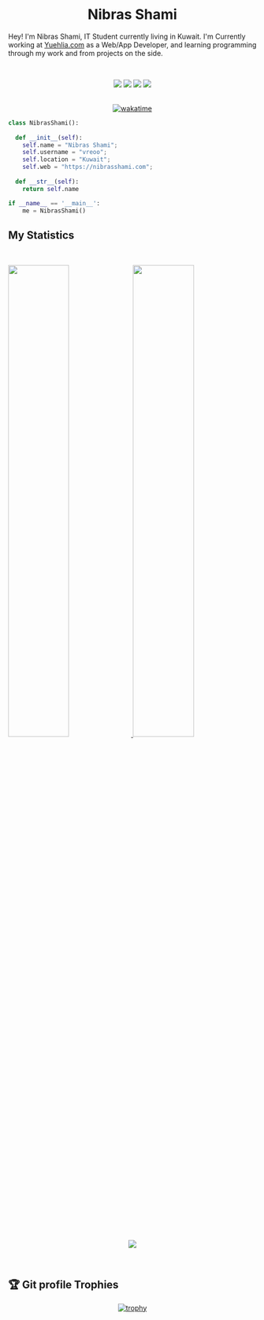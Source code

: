 <h1 align="center">
  <b>Nibras Shami</b>
</h1>

Hey! I'm Nibras Shami, IT Student currently living in Kuwait. I'm Currently working at 
<a href="https://yuehlia.com/">Yuehlia.com</a> as a Web/App Developer,
and learning programming through my work and from projects  on the side.

<br>

<p>
<div align="center">
  <img src="https://img.shields.io/badge/-HTML-c58545?style=for-the-badge&logo=html5&logoColor=c58545&labelColor=282828">
  <img src="https://img.shields.io/badge/-CSS-d1a01f?style=for-the-badge&logo=css3&logoColor=d1a01f&labelColor=282828">
  <img src="https://img.shields.io/badge/-Python-98b982?style=for-the-badge&logo=python&logoColor=98b982&labelColor=282828">
  <img src="https://img.shields.io/badge/-JavaScript-d1a01f?style=for-the-badge&logo=JavaScript&logoColor=d1a01f&labelColor=282828">
</div>

<br>

<div align="center">
  
[![wakatime](https://wakatime.com/badge/user/2a2f5f9f-139d-4133-9f1a-f6a628e4b932.svg)](https://wakatime.com/@2a2f5f9f-139d-4133-9f1a-f6a628e4b932)

</div>
</p>

```python
class NibrasShami():
    
  def __init__(self):
    self.name = "Nibras Shami";
    self.username = "vreoo";
    self.location = "Kuwait";
    self.web = "https://nibrasshami.com";
  
  def __str__(self):
    return self.name

if __name__ == '__main__':
    me = NibrasShami()
```

<!-- <div align="center">
  <a href="https://open.spotify.com/user/6s6pbtefezpookh8gwnkko15v">
    <img src="https://readme-spotify-tingz.vercel.app/api/now-playing">
  </a>
</div> -->


<!-- <div align="center">
  <a href="https://open.spotify.com/user/6s6pbtefezpookh8gwnkko15v">
    <img src="https://spotify-readme-theta-virid.vercel.app/api?scan=true&theme=dark" width="240px">
  </a>
</div> -->


## My Statistics

<br/>

<p align="left">
  <a href="https://vreoo.github.io/Portfolio/">
    <img width="49.5%" src="https://github-readme-stats.vercel.app/api?username=vreoo&show_icons=true&theme=gruvbox&hide_border=true&card_width=500" />
    <img width="49.5%" src="https://github-readme-streak-stats.herokuapp.com/?user=vreoo&theme=gruvbox&hide_border=true&card_width=500" />
  </a>
</p>
<br>

<p align="center">
  <a href="https://vreoo.github.io/Portfolio/">
  <img src="https://github-readme-stats.vercel.app/api/top-langs/?username=vreoo&layout=compact&theme=gruvbox&card_width=250" />
<!--   ![Top Langs](https://github-readme-stats.vercel.app/api/top-langs/?username=anuraghazra&layout=compact&theme=gruvbox&card_width=250) -->
  </a>
</p>
<br>

<!-- <p align="center">
  <a href="https://vreoo.github.io/Portfolio/">
  <img width="49.5%" src="https://github-readme-stats.vercel.app/api/wakatime?username=NibrasShami&theme=gruvbox&hide_border=true" />
  </a>
</p>
<br> -->

## 🏆 Git profile Trophies

<div align="center">
  
[![trophy](https://github-profile-trophy.vercel.app/?username=vreoo&theme=onedark&row=2&column=3)](https://vreoo.github.io/Portfolio/)

</div>

</br>
